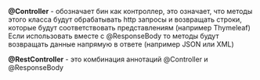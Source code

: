 **@Controller** - обозначает бин как контроллер, это означает, что методы этого класса будут обрабатывать http запросы и возвращать строки, которые будут соответствовать представлениям (например Thymeleaf) 
Если использовать вместе с @ResponseBody то методы будут возвращать данные напрямую в ответе (например JSON или XML)

**@RestController** - это комбинация аннотаций @Controller и @ResponseBody 